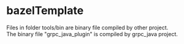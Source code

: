 # bazelTemplate

Files in folder tools/bin are binary file compiled by other project.  
The binary file "grpc_java_plugin" is compiled by grpc_java project.
